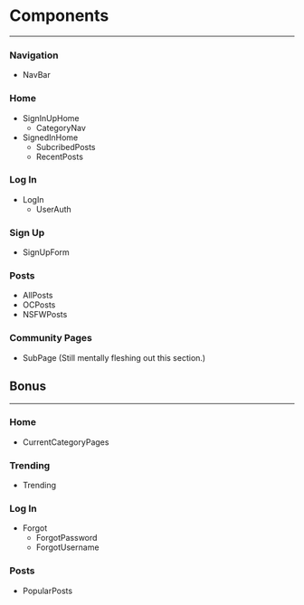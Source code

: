 # Components 
---

### Navigation
* NavBar

### Home
* SignInUpHome
  * CategoryNav
* SignedInHome
  * SubcribedPosts
  * RecentPosts
  
### Log In
  * LogIn
    * UserAuth

### Sign Up
* SignUpForm

### Posts 
* AllPosts
* OCPosts
* NSFWPosts

### Community Pages
* SubPage (Still mentally fleshing out this section.)

## Bonus
---

### Home
  * CurrentCategoryPages
  
### Trending
  * Trending

### Log In
  * Forgot
    * ForgotPassword
    * ForgotUsername

### Posts
 * PopularPosts
